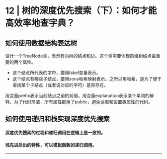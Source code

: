# 12 | 树的深度优先搜索（下）：如何才能高效率地查字典？

## 如何使用数据结构表达树

设计一个TreeNode类，表示有向树的结点和边。这个类需要体现前缀树结点最重要的两个属性。

* 这个结点所代表的字符，要用label变量表示。
* 这个结点有哪些子结点，要用sons哈希映射表示。之所以用哈希，是为了便于查找某个子结点（或者说对应的字符）是否存在。

用变量prefix表示当前结点之前的前缀，用变量explanation表示某个单词的解释。为了代码简洁，所有属性都用了public，避免读取和设置类属性的代码。

## 如何使用递归和栈实现深度优先搜索

#### 深度优先搜索的过程和递归调用在逻辑上是一致的。

#### 栈先进后出的特性，可以模拟函数的递归调用。

********


